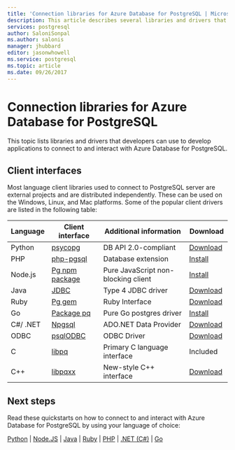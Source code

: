 ```yaml
---
title: 'Connection libraries for Azure Database for PostgreSQL | Microsoft Docs'
description: This article describes several libraries and drivers that developers can use when coding applications to connect and query Azure Database for PostgreSQL.
services: postgresql
author: SaloniSonpal
ms.author: salonis
manager: jhubbard
editor: jasonwhowell
ms.service: postgresql
ms.topic: article
ms.date: 09/26/2017
---
```

# Connection libraries for Azure Database for PostgreSQL
This topic lists libraries and drivers that developers can use to develop applications to connect to and interact with Azure Database for PostgreSQL.

## Client interfaces
Most language client libraries used to connect to PostgreSQL server are external projects and are distributed independently. These can be used on the Windows, Linux, and Mac platforms. Some of the popular client drivers are listed in the following table:

| **Language** | **Client interface** | **Additional information** | **Download** |
|--------------|----------------------------------------------------------------|-------------------------------------|--------------------------------------------------------------------|
| Python | [psycopg](http://initd.org/psycopg/) | DB API 2.0-compliant | [Download](http://initd.org/psycopg/download/) |
| PHP | [php-pgsql](https://php.net/manual/en/book.pgsql.php) | Database extension | [Install](https://secure.php.net/manual/en/pgsql.installation.php) |
| Node.js | [Pg npm package](https://www.npmjs.com/package/pg) | Pure JavaScript non-blocking client | [Install](https://www.npmjs.com/package/pg) |
| Java | [JDBC](http://jdbc.postgresql.org/) | Type 4 JDBC driver | [Download](https://jdbc.postgresql.org/download.html)  |
| Ruby | [Pg gem](https://deveiate.org/code/pg/) | Ruby Interface | [Download](https://rubygems.org/downloads/pg-0.20.0.gem) |
| Go | [Package pq](https://godoc.org/github.com/lib/pq) | Pure Go postgres driver | [Install](https://github.com/lib/pq/blob/master/README.md) |
| C\#/ .NET | [Npgsql](http://www.npgsql.org/) | ADO.NET Data Provider | [Download](https://www.microsoft.com/net/) |
| ODBC | [psqlODBC](https://odbc.postgresql.org/) | ODBC Driver | [Download](http://www.postgresql.org/ftp/odbc/versions/) |
| C | [libpq](https://www.postgresql.org/docs/9.6/static/libpq.html) | Primary C language interface | Included |
| C++ | [libpqxx](http://pqxx.org/) | New-style C++ interface | [Download](http://pqxx.org/download/software/) |

## Next steps
Read these quickstarts on how to connect to and interact with Azure Database for PostgreSQL by using your language of choice:

[Python](./connect-python.md) | [Node.JS](./connect-nodejs.md) | [Java](./connect-java.md) | [Ruby](./connect-ruby.md) | [PHP](./connect-php.md) | [.NET (C#)](./connect-csharp.md) | [Go](./connect-go.md)

